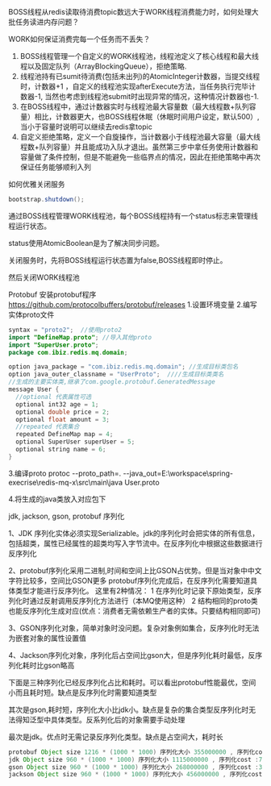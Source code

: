 BOSS线程从redis读取待消费topic数远大于WORK线程消费能力时，如何处理大批任务读进内存问题？

WORK如何保证消费完每一个任务而不丢失？

1. BOSS线程管理一个自定义的WORK线程池，线程池定义了核心线程和最大线程以及固定队列（ArrayBlockingQueue），拒绝策略.
2. 线程池持有已sumit待消费(包括未出列)的AtomicInteger计数器，当提交线程时，计数器+1 ，自定义的线程池实现afterExecute方法，当任务执行完毕计数器-1, 当然也考虑到线程池submit时出现异常的情况，这种情况计数器也-1.
3. 在BOSS线程中，通过计数器实时与线程池最大容量数（最大线程数+队列容量）相比，计数器更大，也BOSS线程休眠（休眠时间用户设定，默认500）,当小于容量时说明可以继续去redis拿topic
4. 自定义拒绝策略，定义一个自旋操作，当计数器小于线程池最大容量（最大线程数+队列容量）并且能成功入队才退出。虽然第三步中拿任务使用计数器和容量做了条件控制，但是不能避免一些临界点的情况，因此在拒绝策略中再次保证任务能够顺利入列

如何优雅关闭服务

```java
bootstrap.shutdown();
```

通过BOSS线程管理WORK线程池，每个BOSS线程持有一个status标志来管理线程运行状态。

status使用AtomicBoolean是为了解决同步问题。

关闭服务时，先将BOSS线程运行状态置为false,BOSS线程即时停止。

然后关闭WORK线程池

Protobuf
安装protobuf程序
https://github.com/protocolbuffers/protobuf/releases
1.设置环境变量
2.编写实体proto文件
```java
syntax = "proto2";  //使用proto2
import "DefineMap.proto"; //导入其他proto
import "SuperUser.proto";
package com.ibiz.redis.mq.domain; 

option java_package = "com.ibiz.redis.mq.domain"; //生成目标类包名
option java_outer_classname = "UserProto";  ////生成目标类类名
//生成的主要实体类,继承了com.google.protobuf.GeneratedMessage
message User {
  //optional 代表属性可选
  optional int32 age = 1;
  optional double price = 2;
  optional float amount = 3;
  //repeated 代表集合
  repeated DefineMap map = 4;
  optional SuperUser superUser = 5;
  optional string name = 6;
}
```
3.编译proto
protoc --proto_path=. --java_out=E:\workspace\spring-execrise\redis-mq-x\src\main\java User.proto

4.将生成的java类放入对应包下

jdk, jackson, gson, protobuf 序列化

1、JDK 序列化实体必须实现Serializable。jdk的序列化时会把实体的所有信息，包括超类，属性已经属性的超类均写入字节流中。在反序列化中根据这些数据进行反序列化

2、protobuf序列化采用二进制,时间和空间上比GSON占优势。但是当对象中中文字符比较多，空间比GSON更多
protobuf序列化完成后，在反序列化需要知道具体类型才能进行反序列化。
这里有2种情况：
    1 在序列化时记录下原始类型，反序列化时通过反射调用反序列化方法进行（本MQ使用这种）
    2 结构相同的proto类也能反序列化生成对应(优点：消费者无需依赖生产者的实体。只要结构相同即可)

3、GSON序列化对象，简单对象时没问题。复杂对象例如集合，反序列化时无法为嵌套对象的属性设置值

4、Jackson序列化对象，序列化后占空间比gson大，但是序列化耗时最低，反序列化耗时比gson略高

下面是三种序列化已经反序列化占比和耗时。可以看出protobuf性能最优，空间小而且耗时短。缺点是反序列化时需要知道类型

其次是gson,耗时短，序列化大小比jdk小。缺点是复杂的集合类型反序列化时无法得知泛型中具体类型。反系列化后的对象需要手动处理

最次是jdk。优点时无需记录反序列化类型。缺点是占空间大，耗时长

```java
protobuf Object size 1216 * (1000 * 1000) 序列化大小 355000000 , 序列化cost :2021 反序列化cost:1003
jdk Object size 960 * (1000 * 1000) 序列化大小 1115000000 , 序列化cost :7222 反序列化cost:31133
gson Object size 960 * (1000 * 1000) 序列化大小 268000000 , 序列化cost :3372 反序列化cost:1559
jackson Object size 960 * (1000 * 1000) 序列化大小 456000000 , 序列化cost :1707 反序列化cost:2818
```



